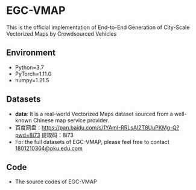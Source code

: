 # EGC-VMAP

This is the official implementation of End-to-End Generation of City-Scale Vectorized Maps by Crowdsourced Vehicles

## Environment
* Python=3.7
* PyTorch=1.11.0
* numpy=1.21.5

## Datasets
* **data**: It is a real-world Vectorized Maps dataset sourced from a well-known Chinese map service provider.
* 百度网盘：https://pan.baidu.com/s/1YAmI-RRLsAl2T8UuPKMg-Q?pwd=8i73 提取码：8i73
* For the full datasets of EGC-VMAP, please feel free to contact 1801210364@pku.edu.com

## Code
* The source codes of EGC-VMAP
